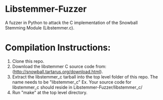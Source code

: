 # Libstemmer-Fuzzer
A fuzzer in Python to attack the C implementation of the Snowball Stemming Module (Libstemmer.c).

# Compilation Instructions:
1. Clone this repo.
2. Download the libstemmer C source code from: (http://snowball.tartarus.org/download.html).
3. Extract the libstemmer_c tarball into the top level folder of this repo. The name needs to be "libstemmer_c" Ex. Your source code for libstemmer_c should reside in Libstemmer-Fuzzer/libstemmer_c/
4. Run "make" at the top level directory. 
